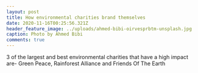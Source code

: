 ```yaml
---
layout: post
title: How environmental charities brand themselves
date: 2020-11-16T00:25:56.321Z
header_feature_image: ../uploads/ahmed-bibi-oirvesprbtm-unsplash.jpg
caption: Photo by Ahmed Bibi
comments: true
---
```

3 of the largest and best environmental charities that have a high impact are- Green Peace, Rainforest Alliance and Friends Of The Earth